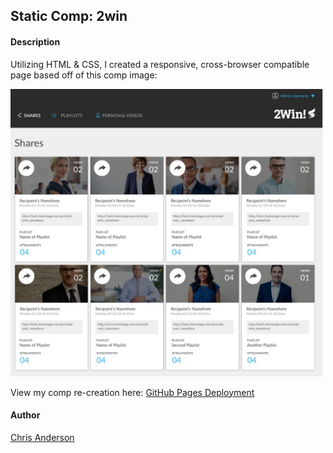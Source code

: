 ## Static Comp: 2win

#### Description

Utilizing HTML & CSS, I created a responsive, cross-browser compatible page based off of this comp image:

<img src="./static_comp.jpg" width="500">

View my comp re-creation here: [GitHub Pages Deployment]()

#### Author

[Chris Anderson](https://github.com/mistercanderson)
